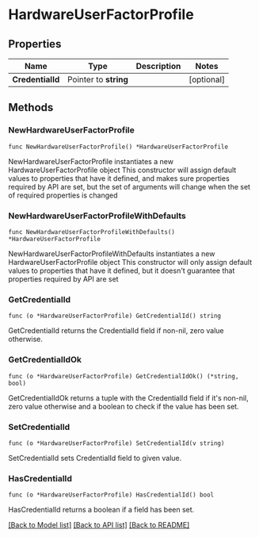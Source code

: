 # HardwareUserFactorProfile

## Properties

Name | Type | Description | Notes
------------ | ------------- | ------------- | -------------
**CredentialId** | Pointer to **string** |  | [optional] 

## Methods

### NewHardwareUserFactorProfile

`func NewHardwareUserFactorProfile() *HardwareUserFactorProfile`

NewHardwareUserFactorProfile instantiates a new HardwareUserFactorProfile object
This constructor will assign default values to properties that have it defined,
and makes sure properties required by API are set, but the set of arguments
will change when the set of required properties is changed

### NewHardwareUserFactorProfileWithDefaults

`func NewHardwareUserFactorProfileWithDefaults() *HardwareUserFactorProfile`

NewHardwareUserFactorProfileWithDefaults instantiates a new HardwareUserFactorProfile object
This constructor will only assign default values to properties that have it defined,
but it doesn't guarantee that properties required by API are set

### GetCredentialId

`func (o *HardwareUserFactorProfile) GetCredentialId() string`

GetCredentialId returns the CredentialId field if non-nil, zero value otherwise.

### GetCredentialIdOk

`func (o *HardwareUserFactorProfile) GetCredentialIdOk() (*string, bool)`

GetCredentialIdOk returns a tuple with the CredentialId field if it's non-nil, zero value otherwise
and a boolean to check if the value has been set.

### SetCredentialId

`func (o *HardwareUserFactorProfile) SetCredentialId(v string)`

SetCredentialId sets CredentialId field to given value.

### HasCredentialId

`func (o *HardwareUserFactorProfile) HasCredentialId() bool`

HasCredentialId returns a boolean if a field has been set.


[[Back to Model list]](../README.md#documentation-for-models) [[Back to API list]](../README.md#documentation-for-api-endpoints) [[Back to README]](../README.md)


